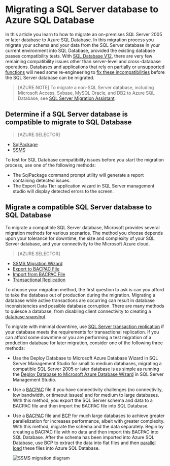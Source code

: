 <properties
   pageTitle="Migrating a SQL Server database to Azure SQL Database"
   description="Microsoft Azure SQL Database, database deploy, database migration, import database, export database, migration wizard"
   services="sql-database"
   documentationCenter=""
   authors="carlrabeler"
   manager="jeffreyg"
   editor=""/>

<tags
   ms.service="sql-database"
   ms.devlang="NA"
   ms.topic="article"
   ms.tgt_pltfrm="NA"
   ms.workload="data-management"
   ms.date="12/15/2015"
   ms.author="carlrab"/>

# Migrating a SQL Server database to Azure SQL Database

In this article you learn to how to migrate an on-premises SQL Server 2005 or later database to Azure SQL Database. In this migration process you migrate your schema and your data from the SQL Server database in your current environment into SQL Database, provided the existing database passes compatibility tests. With [SQL Database V12](../sql-database-v12-whats-new.md), there are very few remaining compatibility issues other than server-level and cross-database operations. Databases and applications that rely on [partially or unsupported functions](../sql-database-transact-sql-information.md) will need some re-engineering  to [fix these incompatibilities](../sql-database-cloud-migrate-fix-compatibility-issues.md) before the SQL Server database can be migrated. 

> [AZURE.NOTE] To migrate a non-SQL Server database, including Microsoft Access, Sybase, MySQL Oracle, and DB2 to Azure SQL Database, see [SQL Server Migration Assistant](http://blogs.msdn.com/b/ssma/).

## Determine if a SQL Server database is compatible to migrate to SQL Database

> [AZURE.SELECTOR]
- [SqlPackage](sql-database-cloud-migrate-determine-compatibility-sqlpackage.md)
- [SSMS](sql-database-cloud-migrate-determine-compatibility-export-data-tier-application.md)

To test for SQL Database compatibility issues before you start the migration process, use one of the following methods:

- The SqlPackage command prompt utility will generate a report containing detected issues.
- The Export Data Tier application wizard in SQL Server management studio will display detected errors to the screen.

## Migrate a compatible SQL Server database to SQL Database

To migrate a compatible SQL Server database, Microsoft provides several migration methods for various scenarios. The method you choose depends upon your tolerance for downtime, the size and complexity of your SQL Server database, and your connectivity to the Microsoft Azure cloud.  

> [AZURE.SELECTOR]
- [SSMS Migration Wizard](sql-database-cloud-migrate-compatible-using-ssms-migration-wizard.md)
- [Export to BACPAC File](sql-database-cloud-migrate-compatible-export-bacpac-ssms.md)
- [Import from BACPAC File](sql-database-cloud-migrate-compatible-import-bacpac-ssms.md)
- [Transactional Replication](sql-database-cloud-migrate-compatible-using-transactional-replication.md)

To choose your migration method, the first question to ask is can you afford to take the database out of production during the migration. Migrating a database while active transactions are occurring can result in database inconsistencies and possible database corruption. There are many methods to quiesce a database, from disabling client connectivity to creating a [database snapshot](https://msdn.microsoft.com/library/ms175876.aspx).

To migrate with minimal downtime, use [SQL Server transaction replication](sql-database-cloud-migrate-compatible-using-transactional-replication.md) if your database meets the requirements for transactional replication. If you can afford some downtime or you are performing a test migration of a production database for later migration, consider one of the following three methods:

- Use the Deploy Database to Microsoft Azure Database Wizard in SQL Server Management Studio for small to medium databases, migrating a compatible SQL Server 2005 or later database is as simple as running the [Deploy Database to Microsoft Azure Database Wizard](sql-database-cloud-migrate-compatible-using-migration-wizard.md) in SQL Server Management Studio. 
- Use a [BACPAC](https://msdn.microsoft.com/library/ee210546.aspx#Anchor_4) file if you have connectivity challenges (no connectivity, low bandwidth, or timeout issues) and for medium to large databases. With this method, you export the SQL Server schema and data to a BACPAC file and then import the BACPAC file into SQL Database.
- Use a [BACPAC](https://msdn.microsoft.com/library/ee210546.aspx#Anchor_4) file and [BCP](https://msdn.microsoft.com/library/ms162802.aspx) for much large databases to achieve greater parallelization for increases performance, albeit with greater complexity. With this method, migrate the schema and the data separately. Begin by creating a BACPAC file with no data and then import this BACPAC into SQL Database. After the schema has been imported into Azure SQL Database, use BCP to extract the data into flat files and then [parallel load](https://technet.microsoft.com/library/dd425070.aspx) these files into Azure SQL Database.

	 ![SSMS migration diagram](./media/sql-database-cloud-migrate/01SSMSDiagram_new.png)

